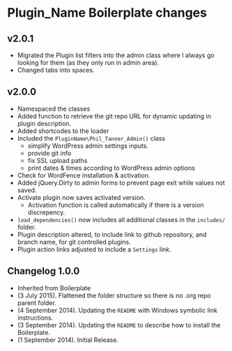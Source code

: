 # Plugin_Name Boilerplate changes
## v2.0.1
* Migrated the Plugin list filters into the admin class where I always go looking for them (as they only run in admin area).
* Changed tabs into spaces.

## v2.0.0
* Namespaced the classes
* Added function to retrieve the git repo URL for dynamic updating in plugin description.
* Added shortcodes to the loader
* Included the `PluginName\Phil_Tanner_Admin()` class
  * simplify WordPress admin settings inputs.
  * provide git info
  * fix SSL upload paths
  * print dates & times according to WordPress admin options
* Check for WordFence installation & activation.
* Added jQuery.Dirty to admin forms to prevent page exit while values not saved.
* Activate plugin now saves activated version.
  * Activation function is called automatically if there is a version discrepency.
* `load_dependencies()` now includes all additional classes in the `includes/` folder.
* Plugin description altered, to include link to github repository, and branch name, for git controlled plugins.
* Plugin action links adjusted to include a `Settings` link.

## Changelog 1.0.0
* Inherited from Boilerplate
* (3 July 2015). Flattened the folder structure so there is no .org repo parent folder.
* (4 September 2014). Updating the `README` with Windows symbolic link instructions.
* (3 September 2014). Updating the `README` to describe how to install the Boilerplate.
* (1 September 2014). Initial Release.
